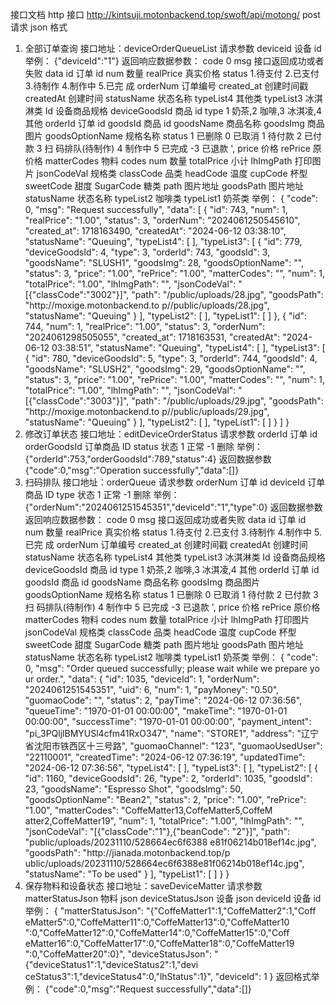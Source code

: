 接口文档
http 接口
http://kintsuji.motonbackend.top/swoft/api/motong/
post 请求
json 格式
1. 全部订单查询
接口地址：deviceOrderQueueList
请求参数
deviceid 设备 id
举例：
{"deviceId":"1"}
返回响应数据参数：
code 0
msg 接口返回成功或者失败
data
id 订单 id
num 数量
realPrice 真实价格
status 1.待支付 2.已支付 3.待制作 4.制作中 5.已完
成
orderNum 订单编号
created_at 创建时间戳
createdAt 创建时间
statusName 状态名称
typeList4 其他类
typeList3 冰淇淋类
Id 设备商品规格
deviceGoodsId 商品 id
type 1 奶茶,2 咖啡,3 冰淇凌,4 其他
orderId 订单 id
goodsId 商品 id
goodsName 商品名称
goodsImg 商品图片
goodsOptionName 规格名称
status 1 已删除 0 已取消 1 待付款 2 已付款 3 扫
码排队(待制作) 4 制作中 5 已完成 -3 已退款
',
price 价格
rePrice 原价格
matterCodes 物料 codes
num 数量
totalPrice 小计
lhImgPath 打印图片
jsonCodeVal 规格类
classCode 品类
headCode 温度
cupCode 杯型
sweetCode 甜度
SugarCode 糖类
path 图片地址
goodsPath 图片地址
statusName 状态名称
typeList2 咖啡类
typeList1 奶茶类
举例：
{
"code": 0,
"msg": "Request successfully",
"data": [
{
"id": 743,
"num": 1,
"realPrice": "1.00",
"status": 3,
"orderNum": "2024061250545610",
"created_at": 1718163490,
"createdAt": "2024-06-12 03:38:10",
"statusName": "Queuing",
"typeList4": [
],
"typeList3": [
{
"id": 779,
"deviceGoodsId": 4,
"type": 3,
"orderId": 743,
"goodsId": 3,
"goodsName": "SLUSH1",
"goodsImg": 28,
"goodsOptionName": "",
"status": 3,
"price": "1.00",
"rePrice": "1.00",
"matterCodes": "",
"num": 1,
"totalPrice": "1.00",
"lhImgPath": "",
"jsonCodeVal": "[{\"classCode\":\"3002\"}]",
"path": "\/public\/uploads\/28.jpg",
"goodsPath": "http:\/\/moxige.motonbackend.to
p\/\/public\/uploads\/28.jpg",
"statusName": "Queuing"
}
],
"typeList2": [
],
"typeList1": [
]
},
{
"id": 744,
"num": 1,
"realPrice": "1.00",
"status": 3,
"orderNum": "2024061298505055",
"created_at": 1718163531,
"createdAt": "2024-06-12 03:38:51",
"statusName": "Queuing",
"typeList4": [
],
"typeList3": [
{
"id": 780,
"deviceGoodsId": 5,
"type": 3,
"orderId": 744,
"goodsId": 4,
"goodsName": "SLUSH2",
"goodsImg": 29,
"goodsOptionName": "",
"status": 3,
"price": "1.00",
"rePrice": "1.00",
"matterCodes": "",
"num": 1,
"totalPrice": "1.00",
"lhImgPath": "",
"jsonCodeVal": "[{\"classCode\":\"3003\"}]",
"path": "\/public\/uploads\/29.jpg",
"goodsPath": "http:\/\/moxige.motonbackend.to
p\/\/public\/uploads\/29.jpg",
"statusName": "Queuing"
}
],
"typeList2": [
],
"typeList1": [
]
}
]
}
2. 修改订单状态
接口地址：editDeviceOrderStatus
请求参数
orderId 订单 id
orderGoodsId 订单商品 ID
status 状态 1 正常 -1 删除
举例：
{"orderId":753,"orderGoodsId":789,"status":4}
返回数据参数
{"code":0,"msg":"Operation successfully","data":[]}
3. 扫码排队
接口地址：orderQueue
请求参数
orderNum 订单 id
deviceId 订单商品 ID
type 状态 1 正常 -1 删除
举例：
{"orderNum":"2024061251545351","deviceId":"1","type":0}
返回数据参数
返回响应数据参数：
code 0
msg 接口返回成功或者失败
data
id 订单 id
num 数量
realPrice 真实价格
status 1.待支付 2.已支付 3.待制作 4.制作中 5.已完
成
orderNum 订单编号
created_at 创建时间戳
createdAt 创建时间
statusName 状态名称
typeList4 其他类
typeList3 冰淇淋类
Id 设备商品规格
deviceGoodsId 商品 id
type 1 奶茶,2 咖啡,3 冰淇凌,4 其他
orderId 订单 id
goodsId 商品 id
goodsName 商品名称
goodsImg 商品图片
goodsOptionName 规格名称
status 1 已删除 0 已取消 1 待付款 2 已付款 3 扫
码排队(待制作) 4 制作中 5 已完成 -3 已退款
',
price 价格
rePrice 原价格
matterCodes 物料 codes
num 数量
totalPrice 小计
lhImgPath 打印图片
jsonCodeVal 规格类
classCode 品类
headCode 温度
cupCode 杯型
sweetCode 甜度
SugarCode 糖类
path 图片地址
goodsPath 图片地址
statusName 状态名称
typeList2 咖啡类
typeList1 奶茶类
举例：
{
"code": 0,
"msg": "Order queued successfully; please wait while we prepare yo
ur order.",
"data": {
"id": 1035,
"deviceId": 1,
"orderNum": "2024061251545351",
"uid": 6,
"num": 1,
"payMoney": "0.50",
"guomaoCode": "",
"status": 2,
"payTime": "2024-06-12 07:36:56",
"queueTime": "1970-01-01 00:00:00",
"makeTime": "1970-01-01 00:00:00",
"successTime": "1970-01-01 00:00:00",
"payment_intent": "pi_3PQljlBMYUSl4cfm41RxO347",
"name": "STORE1",
"address": "辽宁省沈阳市铁西区十三号路",
"guomaoChannel": "123",
"guomaoUsedUser": "22110001",
"createdTime": "2024-06-12 07:36:19",
"updatedTime": "2024-06-12 07:36:56",
"typeList4": [
],
"typeList3": [
],
"typeList2": [
{
"id": 1160,
"deviceGoodsId": 26,
"type": 2,
"orderId": 1035,
"goodsId": 23,
"goodsName": "Espresso Shot",
"goodsImg": 50,
"goodsOptionName": "Bean2",
"status": 2,
"price": "1.00",
"rePrice": "1.00",
"matterCodes": "CoffeMatter13,CoffeMatter5,CoffeM
atter2,CoffeMatter19",
"num": 1,
"totalPrice": "1.00",
"lhImgPath": "",
"jsonCodeVal": "[{\"classCode\":\"1\"},{\"beanCode\":
\"2\"}]",
"path": "public\/uploads\/20231110\/528664ec6f6388
e81f06214b018ef14c.jpg",
"goodsPath": "http:\/\/jianada.motonbackend.top\/p
ublic\/uploads\/20231110\/528664ec6f6388e81f06214b018ef14c.jpg",
"statusName": "To be used"
}
],
"typeList1": [
]
}
}
4. 保存物料和设备状态
接口地址：saveDeviceMatter
请求参数
matterStatusJson 物料 json
deviceStatusJson 设备 json
deviceId 设备 id
举例：
{
"matterStatusJson": "{\"CoffeMatter1\":1,\"CoffeMatter2\":1,\"Coff
eMatter5\":0,\"CoffeMatter11\":0,\"CoffeMatter13\":0,\"CoffeMatter10\
":0,\"CoffeMatter12\":0,\"CoffeMatter14\":0,\"CoffeMatter15\":0,\"Coff
eMatter16\":0,\"CoffeMatter17\":0,\"CoffeMatter18\":0,\"CoffeMatter19
\":0,\"CoffeMatter20\":0}",
"deviceStatusJson": "{\"deviceStatus1\":1,\"deviceStatus2\":1,\"devi
ceStatus3\":1,\"deviceStatus4\":0,\"lhStatus\":1}",
"deviceId": 1
}
返回格式举例：
{"code":0,"msg":"Request successfully","data":[]}